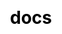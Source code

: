---
title: "docs"
css: "scss/docs.scss"


section1:
  title: KubeSphere Documentation
  content: Learn how to build and manage cloud native applications using KubeSphere Container Platform. Get documentation, example code, tutorials, and more.
  image: /images/docs/banner.png
---